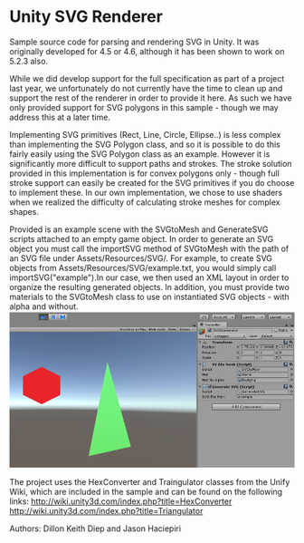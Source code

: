 # Unity SVG Renderer
Sample source code for parsing and rendering SVG in Unity. It was originally developed for 4.5 or 4.6, although it has been shown to work on 5.2.3 also.

While we did develop support for the full specification as part of a project last year, we unfortunately do not currently have the time to clean up and support the rest of the renderer in order to provide it here. As such we have only provided support for SVG polygons in this sample - though we may address this at a later time. 

Implementing SVG primitives (Rect, Line, Circle, Ellipse..) is less complex than implementing the SVG Polygon class, and so it is possible to do this fairly easily using the SVG Polygon class as an example. However it is significantly more difficult to support paths and strokes. The stroke solution provided in this implementation is for convex polygons only - though full stroke support can easily be created for the SVG primitives if you do choose to implement these. In our own implementation, we chose to use shaders when we realized the difficulty of calculating stroke meshes for complex shapes. 

Provided is an example scene with the SVGtoMesh and GenerateSVG scripts attached to an empty game object. In order to generate an SVG object you must call the importSVG method of SVGtoMesh with the path of an SVG file under Assets/Resources/SVG/. For example, to create SVG objects from Assets/Resources/SVG/example.txt, you would simply call importSVG("example").In our case, we then used an XML layout in order to organize the resulting generated objects. In addition, you must provide two materials to the SVGtoMesh class to use on instantiated SVG objects - with alpha and without. 
![Example](https://github.com/JasonH234/Unity-SVG-Renderer/raw/master/ExampleSetup.PNG)

The project uses the HexConverter and Traingulator classes from the Unify Wiki, which are included in the sample and can be found on the following links: 
http://wiki.unity3d.com/index.php?title=HexConverter
http://wiki.unity3d.com/index.php?title=Triangulator 

Authors:
Dillon Keith Diep and Jason Haciepiri
